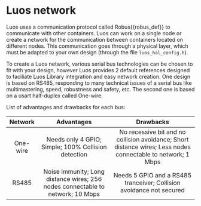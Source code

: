 # Luos network

Luos uses a communication protocol called <span className="cust_tooltip">Robus<span className="cust_tooltiptext">{{robus_def}}</span></span> to communicate with other containers.
Luos can work on a single node or create a network for the communication between containers located on different nodes. This communication goes through a physical layer, which must be adapted to your own design (through the file `luos_hal_config.h`).

To create a Luos network, various serial bus technologies can be chosen to fit with your design, however Luos provides 2 default references designed to faciliate Luos Library integration and easy network creation. One design is based on RS485, responding to many technical issues of a serial bus like multimastering, speed, robustness and safety, etc. The second one is based on a usart half-duplex called One-wire.

List of advantages and drawbacks for each bus:

| Network  |                                   Advantages                                   |                                                  Drawbacks                                                   |
| :------: | :----------------------------------------------------------------------------: | :----------------------------------------------------------------------------------------------------------: |
| One-wire |              Needs only 4 GPIO; Simple; 100% Collision detection               | No recessive bit and no collision avoidance; Short distance wires; Less nodes connectable to network; 1 Mbps |
|  RS485   | Noise immunity; Long distance wires; 256 nodes connectable to network; 10 Mbps |                     Needs 5 GPIO and a RS485 tranceiver; Collision avoidance not secured                     |
